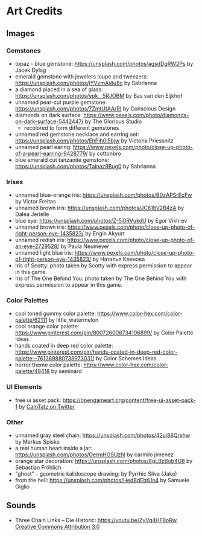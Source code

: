 
# Art Credits 

## Images

### Gemstones 

* topaz - blue gemstone: https://unsplash.com/photos/agsdDgRW2Ps by Jacek Dylag
* emerald gemstone with jewelers loupe and tweezers: https://unsplash.com/photos/jYVvmAi4u8c by Sabrianna 
* a diamond placed in a sea of glass: https://unsplash.com/photos/ypk__5RJOBM by Bas van den Eijkhof
* unnamed pear-cut purple gemstone: https://unsplash.com/photos/7ZmtUtAArRI by Conscious Design
* diamonds on dark surface: https://www.pexels.com/photo/diamonds-on-dark-surface-5442447/ by The Glorious Studio
    * recolored to form different gemstones
* unnamed red gemstone necklace and earring set: https://unsplash.com/photos/EhPih0l5bjw by Victoria Priessnitz
* unnamed pearl earing: https://www.pexels.com/photo/close-up-photo-of-a-pearl-earring-9428779/ by cottonbro
* blue emerald cut tanzanite gemstone: https://unsplash.com/photos/Talnaz9Bug0 by Sabrianna

### Irises 

* unnamed blue-orange iris: https://unsplash.com/photos/B0zAPSrEcFw by Victor Freitas
* unnamed brown iris: https://unsplash.com/photos/JC61bV2B4zA by Dalea Jerielle
* blue eye: https://unsplash.com/photos/Z-5i0RVukdU by Egor Vikhrev
* unnamed brown iris: https://www.pexels.com/photo/close-up-photo-of-right-person-eye-1435823/ by Engin Akyurt
* unnamed redish iris: https://www.pexels.com/photo/close-up-photo-of-an-eye-2729528/ by Paula Neumeyer 
* unnamed light blue iris: https://www.pexels.com/photo/close-up-photo-of-right-person-eye-1435823/ by Наталья Кленова
* Iris of Scotty: photo taken by Scotty with express permission to appear in this game.
* Iris of The One Behind You: photo taken by The One Behind You with express permission to appear in this game.

### Color Palettes 

* cool toned gummy color palette: https://www.color-hex.com/color-palette/62111 by little_watermelon
* cool orange color palette: https://www.pinterest.com/pin/800726008734106899/ by Color Palette Ideas
* hands coated in deep red color palette: https://www.pinterest.com/pin/hands-coated-in-deep-red-color-palette--761389880738973031/ by Color Schemes Ideas 
* horror theme color palette: https://www.color-hex.com/color-palette/48418 by seminard

### UI Elements 
* free ui asset pack: https://opengameart.org/content/free-ui-asset-pack-1 by [CamTatz on Twitter](https://twitter.com/CamTatz)

### Other

* unnamed gray steel chain: https://unsplash.com/photos/42ui88Qrxhw by Markus Spiske 
* a real human heart inside a jar: https://unsplash.com/photos/OermHGSUzhI by carmilo jimenez 
* orange star decoration: https://unsplash.com/photos/8gLBzBob4U8 by Sebastian Fröhlich 
* "ghost" - geometric kalidoscope drawing: by Pyrrhic Silva (Jake)
* from the hell: https://unsplash.com/photos/HedBdEbtUn4 by Samuele Giglio

## Sounds

* Three Chain Links – Die Historic: https://youtu.be/ZyVq4HF8oRw, [Creative Commons Attribution 3.0](http://bit.ly/RFP_CClicense)